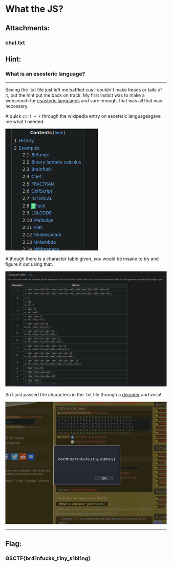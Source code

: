 # What the JS?

## Attachments:
### [chal.txt](https://gsctf.bitskrieg.org/files/7c06d7a3f1591d03e575605f79d5780d/chal.txt)

## Hint:
### What is an esosteric language?
---
Seeing the .txt file just left me baffled cus I couldn't make heads or tails of it, but the hint put me back on track. My first instict was to make a websearch for [esosteric languages](https://en.wikipedia.org/wiki/Esoteric_programming_language) and sure enough, that was all that was necessary. 

A quick `ctrl + F` through the wikipedia entry on esosteric languagesgave me what I needed.

![wiki](./attachments/wiki.png "wikipedia page")

Although there is a character table given, you would be insane to try and figure it out using that.

![char_table](./attachments/char_table.png "character table")

So I just passed the characters in the .txt file through a [decoder](https://www.dcode.fr/jsfuck-language) and voila!

![dcode](./attachments/dcode.png "online decoder")

---
## Flag:
### GSCTF{br41nfucks_t1ny_s1bl1ng}